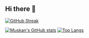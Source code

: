 ## Hi there 👋
[![GitHub Streak](https://streak-stats.demolab.com/?user=itsmuskangoyal)](https://git.io/streak-stats)

[![Muskan's GitHub stats](https://github-readme-stats.vercel.app/api?username=ItsMuskanGoyal&show_icons=true&hide_rank=true)](https://github.com/ItsMuskanGoyal/github-readme-stats) [![Top Langs](https://github-readme-stats.vercel.app/api/top-langs/?username=itsmuskangoyal&layout=donut)](https://github.com/itsmuskangoyal/github-readme-stats)





<!--
**ItsMuskanGoyal/ItsMuskanGoyal** is a ✨ _special_ ✨ repository because its `README.md` (this file) appears on your GitHub profile.

Only when I have a wakatime public profile
[![Harlok's WakaTime stats](https://github-readme-stats.vercel.app/api/wakatime?username=itsmuskangoyal)](https://github.com/itsmuskangoyal/github-readme-stats)

Here are some ideas to get you started:

- 🔭 I’m currently working on ...
- 🌱 I’m currently learning ...
- 👯 I’m looking to collaborate on ...
- 🤔 I’m looking for help with ...
- 💬 Ask me about ...
- 📫 How to reach me: ...
- 😄 Pronouns: ...
- ⚡ Fun fact: ...
-->

